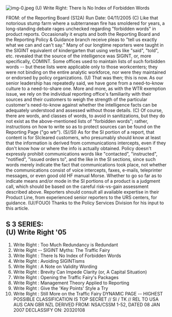 ![img-0.jpeg](img-0.jpeg)
(U) Write Right: There Is No Index of Forbidden Words

FROM:
of the Reporting Board (S12A)
Run Date: 04/11/2005
(C) Like that notorious stump farm where a subterranean fire has smoldered for years, a long-standing debate rages unchecked regarding "forbidden words" in product reports. Occasionally it erupts and both the Reporting Board and the Reporting Policy \& Guidance branch receive pleas to "tell us exactly what we can and can't say." Many of our longtime reporters were taught in the SIGINT equivalent of kindergarten that using verbs like "said", "told", etc. revealed that the source of the intelligence was SIGINT, or, more specifically, COMINT. Some offices used to maintain lists of such forbidden words -- but these lists were applicable only to those workcenters; they were not binding on the entire analytic workforce, nor were they maintained or endorsed by policy organizations.
(U) That was then; this is now. As our senior leadership has repeatedly said, we have gone from a need-to-know culture to a need-to-share one. More and more, as with the WTR exemption issue, we rely on the individual reporting office's familiarity with their sources and their customers to weigh the strength of the particular customer's need-to-know against whether the intelligence facts can be adequately understood and assessed without those details.
(C) Of course, there are words, and classes of words, to avoid in sanitizations, but they do not exist as the above-mentioned lists of "forbidden words"; rather, instructions on how to write so as to protect sources can be found on the Reporting Page ("go wtr").
(S//SI) As for the SI portion of a report, that content is for SIcleared customers, who presumably should know at least that the information is derived from communications intercepts, even if they don't know how or where the info is actually obtained. Policy doesn't expressly prohibit communications words like "contacted", "instructed", "notified", "issued orders to", and the like in the SI sections, since such words merely indicate the fact that communications took place, not whether the communications consist of voice intercepts, faxes, e-mails, teleprinter messages, or even good old HF manual Morse. Whether to go so far as to indicate means and/or mode in the SI portions of a product is a judgment call, which should be based on the careful risk-vs-gain assessment described above. Reporters should consult all available expertise in their Product Line, from experienced senior reporters to the URS centers, for guidance.
(U//FOUO) Thanks to the Policy Services Division for his input to this article.

## S 3 SERIES: <br> (U) Write Right '05

1. Write Right : Too Much Redundancy is Redundant
2. Write Right -- SIGINT Myths: The Traffic Fairy
3. Write Right : There Is No Index of Forbidden Words
4. Write Right : Avoiding SIGINTisms
5. Write Right : A Note on Validity Wording
6. Write Right : Brevity Can Impede Clarity (or, A Capital Situation)
7. Write Right : Opening the Traffic Fairy's Packages
8. Write Right : Management Theory Applied to Reporting
9. Write Right : Give the 'Key Points' Style a Try
10. Write Right : Still More on the Traffic Fairy
DYNAMIC PAGE -- HIGHEST POSSIBLE CLASSIFICATION IS TOP SECRET // SI / TK // REL TO USA AUS CAN GBR NZL
DERIVED FROM: NSA/CSSM 1-52, DATED 08 JAN 2007 DECLASSIFY ON: 20320108
